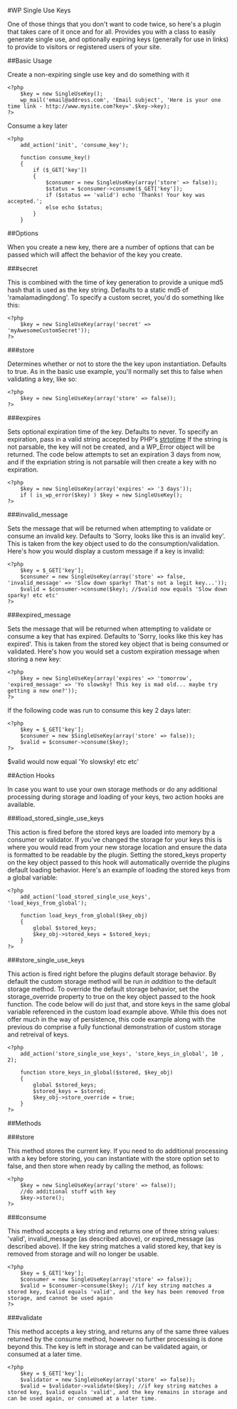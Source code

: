 #WP Single Use Keys

One of those things that you don't want to code twice, so here's a plugin that takes care of it once and for all. Provides you with a class to easily generate
single use, and optionally expiring keys (generally for use in links) to provide to visitors or registered users of your site.

##Basic Usage

Create a non-expiring single use key and do something with it

    <?php
        $key = new SingleUseKey();
        wp_mail('email@address.com', 'Email subject', 'Here is your one time link - http://www.mysite.com?key='.$key->key);
    ?>
    
Consume a key later

    <?php
        add_action('init', 'consume_key');
        
        function consume_key()
        {
            if ($_GET['key'])
            {
                $consumer = new SingleUseKey(array('store' => false));
                $status = $consumer->consume($_GET['key']);
                if ($status == 'valid') echo 'Thanks! Your key was accepted.';
                else echo $status;
            }
        }
        
##Options

When you create a new key, there are a number of options that can be passed which will affect the behavior of the key you create.

###secret

This is combined with the time of key generation to provide a unique md5 hash that is used as the key string. Defaults to a static md5 of 'ramalamadingdong'. To specify a custom secret, you'd do something like
this:

    <?php
        $key = new SingleUseKey(array('secret' => 'myAwesomeCustomSecret'));
    ?>
    
###store

Determines whether or not to store the the key upon instantiation. Defaults to true. As in the basic use example, you'll normally set this to false when validating
a key, like so:

    <?php
        $key = new SingleUseKey(array('store' => false));
    ?>

###expires

Sets optional expiration time of the key. Defaults to never. To specify an expiration, pass in a valid string accepted by PHP's [strtotime](http://php.net/manual/en/function.strtotime.php)
If the string is not parsable, the key will not be created, and a WP_Error object will be returned. The code below attempts to set an expiration 3 days from now, and
if the expriation string is not parsable will then create a key with no expiration.

    <?php
        $key = new SingleUseKey(array('expires' => '3 days'));
        if ( is_wp_error($key) ) $key = new SingleUseKey();
    ?>
    
###invalid_message

Sets the message that will be returned when attempting to validate or consume an invalid key. Defaults to 'Sorry, looks like this is an invalid key'. This is taken from the key object used to do the consumption/validation. Here's
how you would display a custom message if a key is invalid:

    <?php
        $key = $_GET['key'];
        $consumer = new SingleUseKey(array('store' => false, 'invalid_message' => 'Slow down sparky! That's not a legit key...'));
        $valid = $consumer->consume($key); //$valid now equals 'Slow down sparky! etc etc'
    ?>
    
###expired_message

Sets the message that will be returned when attempting to validate or consume a key that has expired. Defaults to 'Sorry, looks like this key has expired'. This is taken from the stored key object that is being consumed or validated. Here's
how you would set a custom expiration message when storing a new key:

    <?php
        $key = new SingleUseKey(array('expires' => 'tomorrow', 'expired_message' => 'Yo slowsky! This key is mad old... maybe try getting a new one?'));
    ?>
    
If the following code was run to consume this key 2 days later:

    <?php
        $key = $_GET['key'];
        $consumer = new $SingleUseKey(array('store' => false));
        $valid = $consumer->consume($key);
    ?>
    
$valid would now equal 'Yo slowsky! etc etc'

##Action Hooks

In case you want to use your own storage methods or do any additional processing during storage and loading of your keys, two action hooks are available.

###load_stored_single_use_keys

This action is fired before the stored keys are loaded into memory by a consumer or validator. If you've changed the storage for your keys this is where you would read from your new storage location and ensure the data is formatted to be readable
by the plugin. Setting the stored_keys property on the key object passed to this hook will automatically override the plugins default loading behavior.
Here's an example of loading the stored keys from a global variable:

    <?php
        add_action('load_stored_single_use_keys', 'load_keys_from_global');
        
        function load_keys_from_global($key_obj)
        {
            global $stored_keys;
            $key_obj->stored_keys = $stored_keys;
        }
    ?>
    
###store_single_use_keys

This action is fired right before the plugins default storage behavior. By default the custom storage method will be run *in addition* to the default storage method. To override the default storage behavior, set the storage_override property to true
on the key object passed to the hook function. The code below will do just that, and store keys in the same global variable referenced in the custom load example above. While this does not offer much in the way of persistence,
this code example along with the previous do comprise a fully functional demonstration of custom storage and retreival of keys.

    <?php
        add_action('store_single_use_keys', 'store_keys_in_global', 10 , 2);
        
        function store_keys_in_global($stored, $key_obj)
        {
            global $stored_keys;
            $stored_keys = $stored;
            $key_obj->store_override = true;
        }
    ?>
    
##Methods

###store

This method stores the current key. If you need to do additional processing with a key before storing, you can instantiate with the store option set to false, and then store when ready by calling the method, as follows:

    <?php
        $key = new SingleUseKey(array('store' => false));
        //do additional stuff with key
        $key->store();
    ?>

###consume

This method accepts a key string and returns one of three string values: 'valid', invalid_message (as described above), or expired_message (as described above). If the key string matches a valid stored key, that key is removed
from storage and will no longer be usable.

    <?php
        $key = $_GET['key'];
        $consumer = new SingleUseKey(array('store' => false));
        $valid = $consumer->consume($key); //if key string matches a stored key, $valid equals 'valid', and the key has been removed from storage, and cannot be used again
    ?>

###validate

This method accepts a key string, and returns any of the same three values returned by the consume method, however no further processing is done beyond this. The key is left in storage and can be validated again, or consumed at a later time.

    <?php
        $key = $_GET['key'];
        $validator = new SingleUseKey(array('store' => false));
        $valid = $validator->validate($key); //if key string matches a stored key, $valid equals 'valid', and the key remains in storage and can be used again, or consumed at a later time.